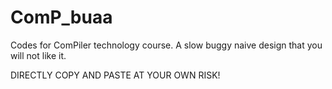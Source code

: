 # ComP_buaa

Codes for ComPiler technology course. A slow buggy naive design that you will not like it.

DIRECTLY COPY AND PASTE AT YOUR OWN RISK!

